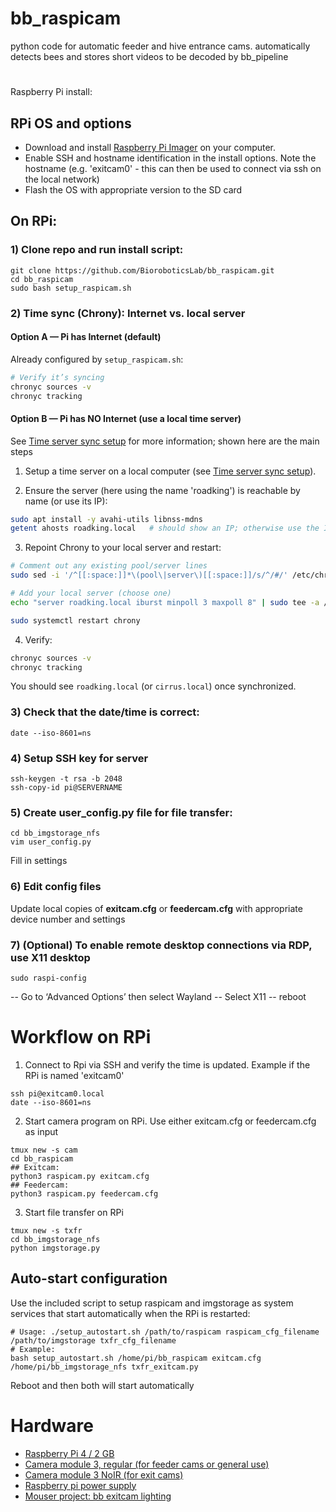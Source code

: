 # bb_raspicam
python code for automatic feeder and hive entrance cams. automatically detects bees and stores short videos to be decoded by bb_pipeline

#
Raspberry Pi install:
## RPi OS and options
- Download and install [Raspberry Pi Imager](https://www.raspberrypi.com/software/) on your computer.
- Enable SSH and hostname identification in the install options. Note the hostname (e.g. 'exitcam0' - this can then be used to connect via ssh on the local network)
- Flash the OS with appropriate version to the SD card

##  On RPi:
### 1) Clone repo and run install script:
```
git clone https://github.com/BioroboticsLab/bb_raspicam.git
cd bb_raspicam
sudo bash setup_raspicam.sh
```

### 2) Time sync (Chrony): Internet vs. local server

#### Option A — Pi has Internet (default)
Already configured by `setup_raspicam.sh`:
```bash
# Verify it’s syncing
chronyc sources -v
chronyc tracking
```

#### Option B — Pi has NO Internet (use a local time server)
See [Time server sync setup](time_server_sync_setup.md) for more information; shown here are the main steps

1) Setup a time server on a local computer (see [Time server sync setup](time_server_sync_setup.md)).

2) Ensure the server (here using the name 'roadking') is reachable by name (or use its IP):
```bash
sudo apt install -y avahi-utils libnss-mdns
getent ahosts roadking.local   # should show an IP; otherwise use the IP directly
```

3) Repoint Chrony to your local server and restart:
```bash
# Comment out any existing pool/server lines
sudo sed -i '/^[[:space:]]*\(pool\|server\)[[:space:]]/s/^/#/' /etc/chrony/chrony.conf

# Add your local server (choose one)
echo "server roadking.local iburst minpoll 3 maxpoll 8" | sudo tee -a /etc/chrony/chrony.conf

sudo systemctl restart chrony
```

4) Verify:
```bash
chronyc sources -v
chronyc tracking
```
You should see `roadking.local` (or `cirrus.local`) once synchronized.


### 3) Check that the date/time is correct:
```
date --iso-8601=ns
```

### 4) Setup SSH key for server
```
ssh-keygen -t rsa -b 2048
ssh-copy-id pi@SERVERNAME
```

### 5) Create user_config.py file for file transfer:
```
cd bb_imgstorage_nfs
vim user_config.py
```
Fill in settings


### 6) Edit config files
Update local copies of **exitcam.cfg** or **feedercam.cfg** with appropriate device number and settings


### 7) (Optional) To enable remote desktop connections via RDP, use X11 desktop
```
sudo raspi-config
```
-- Go to ‘Advanced Options’ then select Wayland
-- Select X11
-- reboot

### 

# Workflow on RPi
1) Connect to Rpi via SSH and verify the time is updated.  Example if the RPi is named 'exitcam0'
```
ssh pi@exitcam0.local
date --iso-8601=ns
```

2) Start camera program on RPi.  Use either exitcam.cfg or feedercam.cfg as input
```
tmux new -s cam
cd bb_raspicam
## Exitcam:
python3 raspicam.py exitcam.cfg 
## Feedercam:
python3 raspicam.py feedercam.cfg 

```

3) Start file transfer on RPi
```
tmux new -s txfr
cd bb_imgstorage_nfs
python imgstorage.py
```

## Auto-start configuration
Use the included script to setup raspicam and imgstorage as system services that start automatically when the RPi is restarted:
```
# Usage: ./setup_autostart.sh /path/to/raspicam raspicam_cfg_filename /path/to/imgstorage txfr_cfg_filename
# Example:
bash setup_autostart.sh /home/pi/bb_raspicam exitcam.cfg /home/pi/bb_imgstorage_nfs txfr_exitcam.py
```
Reboot and then both will start automatically

# Hardware

- [Raspberry Pi 4 / 2 GB](https://www.mouser.de/ProductDetail/358-SC01939)
- [Camera module 3, regular (for feeder cams or general use)](https://www.mouser.de/ProductDetail/358-SC0872)
- [Camera module 3 NoIR (for exit cams)](https://www.mouser.de/ProductDetail/358-SC0873)
- [Raspberry pi power supply](https://www.mouser.de/ProductDetail/358-SC1411)
- [Mouser project: bb exitcam lighting](https://www.mouser.de/api/CrossDomain/GetContext?syncDomains=www&returnUrl=https%3a%2f%2fwww.mouser.com%2fTools%2fProject%2fShare%3fAccessID%3d3c2e08f937&async=False&setPrefSub=False&clearPrefSub=False)
